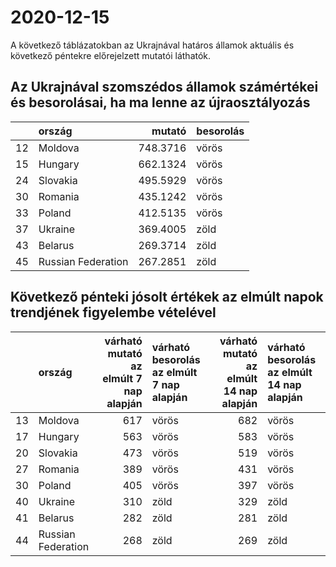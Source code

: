 # 2020-12-15
A következő táblázatokban az Ukrajnával határos államok aktuális és következő péntekre előrejelzett mutatói láthatók.
## Az Ukrajnával szomszédos államok számértékei és besorolásai, ha ma lenne az újraosztályozás

|   |ország             |   mutató|besorolás |
|:--|:------------------|--------:|:---------|
|12 |Moldova            | 748.3716|vörös     |
|15 |Hungary            | 662.1324|vörös     |
|24 |Slovakia           | 495.5929|vörös     |
|30 |Romania            | 435.1242|vörös     |
|33 |Poland             | 412.5135|vörös     |
|37 |Ukraine            | 369.4005|zöld      |
|43 |Belarus            | 269.3714|zöld      |
|45 |Russian Federation | 267.2851|zöld      |
## Következő pénteki jósolt értékek az elmúlt napok trendjének figyelembe vételével
|   |ország             | várható mutató az elmúlt 7 nap alapján|várható besorolás az elmúlt 7 nap alapján | várható mutató az elmúlt 14 nap alapján|várható besorolás az elmúlt 14 nap alapján |
|:--|:------------------|--------------------------------------:|:-----------------------------------------|---------------------------------------:|:------------------------------------------|
|13 |Moldova            |                                    617|vörös                                     |                                     682|vörös                                      |
|17 |Hungary            |                                    563|vörös                                     |                                     583|vörös                                      |
|20 |Slovakia           |                                    473|vörös                                     |                                     519|vörös                                      |
|27 |Romania            |                                    389|vörös                                     |                                     431|vörös                                      |
|30 |Poland             |                                    405|vörös                                     |                                     397|vörös                                      |
|40 |Ukraine            |                                    310|zöld                                      |                                     329|zöld                                       |
|41 |Belarus            |                                    282|zöld                                      |                                     281|zöld                                       |
|44 |Russian Federation |                                    268|zöld                                      |                                     269|zöld                                       |
